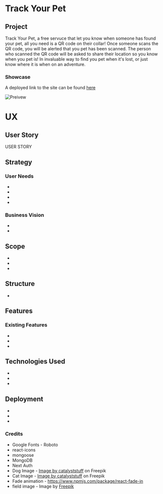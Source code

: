 # Track Your Pet

## Project

Track Your Pet, a free servuce that let you know when someone has found your pet, all you need is a QR code on their collar! Once someone scans the QR code, you will be alerted that you pet has been scanned. The person who scanned the QR code will be asked to share their location so you know when you pet is!
In invaluable way to find you pet when it's lost, or just know where it is when on an adventure.

### Showcase

A deployed link to the site can be found [here]()

![Preivew]()

# UX

## User Story

USER STORY

## Strategy

### User Needs

-
-
-
-

### Business Vision

-
-

## Scope

-
-
-

## Structure

-

## Features

### Existing Features

-
-
-

## Technologies Used

-
-
-

## Deployment

-
-
-

### Credits

- Google Fonts - Roboto
- react-icons
- mongoose
- MongoDB
- Next Auth
- Dog Image - <a href="https://www.freepik.com/free-vector/cute-corgi-dog-sitting-cartoon-vector-icon-illustration-animal-nature-icon-concept-isolated-premium-vector-flat-cartoon-style_22750900.htm#query=cartoon%20dog&position=8&from_view=search&track=ais">Image by catalyststuff</a> on Freepik
- Cat Image - <a href="https://www.freepik.com/free-vector/cute-cat-sitting-cartoon-vector-icon-illustration-animal-nature-icon-concept-isolated-premium-vector-flat-cartoon-style_22638092.htm#query=cartoon%20cat&position=0&from_view=keyword&track=ais">Image by catalyststuff</a> on Freepik
- Fade animation - https://www.npmjs.com/package/react-fade-in
- field image - Image by <a href="https://www.freepik.com/free-vector/gradient-spring-landscape-concept_6880829.htm#query=field%20cartoon&position=17&from_view=search&track=ais">Freepik</a>